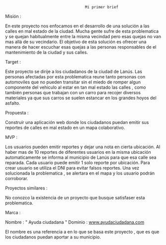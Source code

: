                                         Mi primer brief

Misión :

En este proyecto nos enfocamos en el desarrollo de una solución a las calles en mal estado de la ciudad. Mucha gente sufre de esta problematica y se quejan habitualmente entre la misma vecindad pero esas quejas no van mas allá de su vecindario. El objetivo de esta solución es ofrecer una manera de hacer escuchar esas quejas a las personas responsables de el mantenimiento de la ciudad y sus calles.

Target :

Este proyecto se dirije a los ciudadanos de la ciudad de Lanús. Las personas afectadas por esta problematica reune tanto personas con automoviles que no pueden transitar sin el miedo de romper algun componente del vehiculo al estar en tan mal estado las calles , como también personas que trabajan con un carro para recojer diversos materiales ya que sus carros se suelen estancar en los grandes hoyos del asfalto.

Propuesta :

Construír una aplicación web donde los ciudadanos puedan emitir sus reportes de calles en mal estado en un mapa colaborativo.

MVP :

Los usuarios pueden emitir reportes y dejar una nota en cierta ubicación. Al haber mas de 10 reportes de diferentes usuarios en la misma ubicación automaticamente se informa al municipio de Lanús para que esa calle sea reparada. Cada usuario puede emitir 1 solo reporte por ubicación. Para crear usuario se utiliza el DNI para evitar falsos reportes. Una vez solucionada la problematica , se alertara en el mapa y los usuario podrán corroborar.

Proyectos similares :

No conozco la existencia de un proyecto que busque satisfaser esta problematica.

Marca :

Nombre : " Ayuda ciudadana "
Dominio : www.ayudaciudadana.com

El nombre es una referencia a en lo que se basa este proyecto , que es que los ciudadanos puedan aportar a su municipio.
